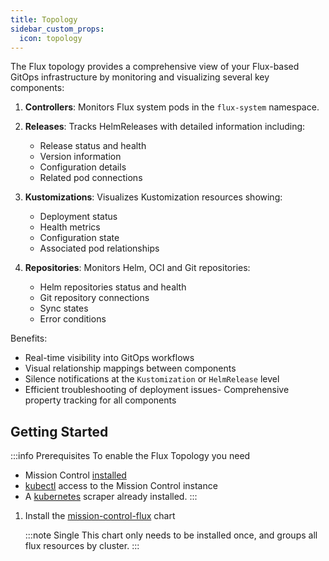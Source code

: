 ```yaml
---
title: Topology
sidebar_custom_props:
  icon: topology
---
```


The Flux topology provides a comprehensive view of your Flux-based GitOps infrastructure by monitoring and visualizing several key components:

1. **Controllers**: Monitors Flux system pods in the `flux-system` namespace.

2. **Releases**: Tracks HelmReleases with detailed information including:
   - Release status and health
   - Version information
   - Configuration details
   - Related pod connections

3. **Kustomizations**: Visualizes Kustomization resources showing:
   - Deployment status
   - Health metrics
   - Configuration state
   - Associated pod relationships

4. **Repositories**: Monitors Helm, OCI and Git repositories:
   - Helm repositories status and health
   - Git repository connections
   - Sync states
   - Error conditions

Benefits:

- Real-time visibility into GitOps workflows
- Visual relationship mappings between components
- Silence notifications at the `Kustomization` or `HelmRelease` level
- Efficient troubleshooting of deployment issues- Comprehensive property tracking for all components


<Screenshot img="/img/flux-topology.svg" size="800px" shadow="false" alt="Flux Topology Graph"/>

## Getting Started

:::info Prerequisites
To enable the Flux Topology you need

- Mission Control [installed](/installation/)
- [kubectl](/installation/saas/kubectl) access to the Mission Control instance
- A [kubernetes](/guide/config-db/scrapers/kubernetes/config) scraper already installed.
  :::

1. Install the [mission-control-flux](https://artifacthub.io/packages/helm/flanksource/mission-control-flux) chart

   <Helm chart="mission-control-flux"
   createNamespace={false}
   createRepo={false} />

   :::note Single
   This chart only needs to be installed once, and groups all flux resources by cluster.
   :::
